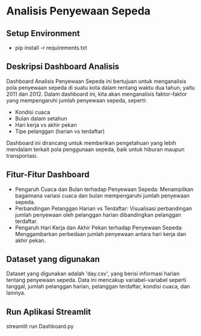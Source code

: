 # Analisis Penyewaan Sepeda

## Setup Environment

- pip install -r requirements.txt

## Deskripsi Dashboard Analisis
Dashboard Analisis Penyewaan Sepeda ini bertujuan untuk menganalisis pola penyewaan sepeda di suatu kota dalam rentang waktu dua tahun, yaitu 2011 dan 2012. Dalam dashboard ini, kita akan menganalisis faktor-faktor yang mempengaruhi jumlah penyewaan sepeda, seperti:

- Kondisi cuaca
- Bulan dalam setahun
- Hari kerja vs akhir pekan
- Tipe pelanggan (harian vs terdaftar)

Dashboard ini dirancang untuk memberikan pengetahuan yang lebih mendalam terkait pola penggunaan sepeda, baik untuk hiburan maupun transportasi.


## Fitur-Fitur Dashboard

- Pengaruh Cuaca dan Bulan terhadap Penyewaan Sepeda: Menampilkan bagaimana variasi cuaca dan bulan mempengaruhi jumlah penyewaan sepeda.
- Perbandingan Pelanggan Harian vs Terdaftar: Visualisasi perbandingan jumlah penyewaan oleh pelanggan harian dibandingkan pelanggan terdaftar.
- Pengaruh Hari Kerja dan Akhir Pekan terhadap Penyewaan Sepeda: Menggambarkan perbedaan jumlah penyewaan antara hari kerja dan akhir pekan.


## Dataset yang digunakan 

Dataset yang digunakan adalah 'day.csv', yang berisi informasi harian tentang penyewaan sepeda. Data ini mencakup variabel-variabel seperti tanggal, jumlah pelanggan harian, pelanggan terdaftar, kondisi cuaca, dan lainnya.

## Run Aplikasi Streamlit

streamlit run Dashboard.py
 


